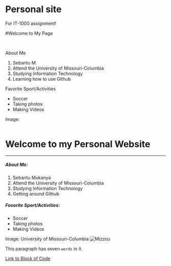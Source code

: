 # Personal site

For IT-1000 assignment!

#Welcome to My Page

<br>

About Me
1. Sebantu M.
2. Attend the University of Missouri-Columbia
2. Studying Information Technology
3. Learning how to use Github

Favorite Sport/Activities

- Soccer
- Taking photos
- Making Videos


Image:

![]()

# Welcome to my Personal Website
---
##### About Me:
1. Sebantu Mukanya
2. Attend the University of Missouri-Columbia
2. Studying Information Technology
3. Getting around Github

##### Favorite Sport/Activities:

- Soccer
- Taking photos 
- Making Videos

Image: University of Missouri-Columbia
![Mizzou](https://bloximages.newyork1.vip.townnews.com/stltoday.com/content/tncms/assets/v3/editorial/6/e9/6e9eae87-35d9-5219-b089-699de69e2d07/5a75172c61d42.image.jpg)


This paragraph has seven `words` in it.



[Link to Block of Code](BlockofCode.md)
